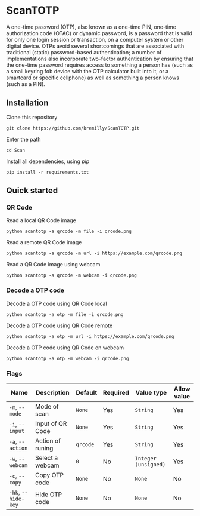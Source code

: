 # ScanTOTP

A one-time password (OTP), also known as a one-time PIN, one-time authorization code (OTAC) or dynamic password, is a password that is valid for only one login session or transaction, on a computer system or other digital device. OTPs avoid several shortcomings that are associated with traditional (static) password-based authentication; a number of implementations also incorporate two-factor authentication by ensuring that the one-time password requires access to something a person has (such as a small keyring fob device with the OTP calculator built into it, or a smartcard or specific cellphone) as well as something a person knows (such as a PIN).

## Installation

Clone this repository

```shell
git clone https://github.com/kremilly/ScanTOTP.git
```

Enter the path

```shell
cd Scan
```

Install all dependencies, using *pip*

```shell
pip install -r requirements.txt
```

## Quick started

### QR Code

Read a local QR Code image

```shell
python scantotp -a qrcode -m file -i qrcode.png
```

Read a remote QR Code image

```shell
python scantotp -a qrcode -m url -i https://example.com/qrcode.png
```

Read a QR Code image using webcam

```shell
python scantotp -a qrcode -m webcam -i qrcode.png
```

### Decode a OTP code

Decode a OTP code using QR Code local

```shell
python scantotp -a otp -m file -i qrcode.png
```

Decode a OTP code using QR Code remote

```shell
python scantotp -a otp -m url -i https://example.com/qrcode.png
```

Decode a OTP code using QR Code on webcam

```shell
python scantotp -a otp -m webcam -i qrcode.png
```

### Flags

| Name                    | Description      | Default    | Required | Value type             | Allow value |
| ----------------------- | ---------------- | ---------- | -------- | ---------------------- | ----------- |
| `-m`, `--mode`      | Mode of scan     | `None`   | Yes      | `String`             | Yes         |
| `-i`, `--input`     | Input of QR Code | `None`   | Yes      | `String`             | Yes         |
| `-a`, `--action`    | Action of runing | `qrcode` | Yes      | `String`             | Yes         |
| `-w`, `--webcam`    | Select a webcam  | `0`      | No       | `Integer (unsigned)` | Yes         |
| `-c`, `--copy`      | Copy OTP code    | `None`   | No       | `None`               | No          |
| `-hk`, `--hide-key` | Hide OTP code    | `None`   | No       | `None`               | No          |
